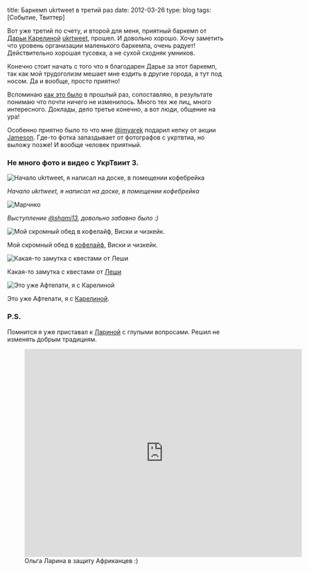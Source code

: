 title: Баркемп ukrtweet в третий раз
date: 2012-03-26
type: blog
tags: [Событие, Твиттер]

Вот уже третий по счету, и второй для меня, приятный баркемп от <a href="https://twitter.com/#!/karelina">Дарьи Карелиной</a> <a href="http://ukrtweet.com.ua/">ukrtweet</a>, прошел. И довольно хорошо. Хочу заметить что уровень организации маленького баркемпа, очень радует! Действительно хорошая тусовка, а не сухой сходняк умников.

Конечно стоит начать с того что я благодарен Дарье за этот баркемп, так как мой трудоголизм мешает мне ездить в другие города, а тут под носом. Да и вообще, просто приятно!

Вспоминаю <a href="http://macgera.name/post/262264/">как это было</a> в прошлый раз, сопоставляю, в результате понимаю что почти ничего не изменилось. Много тех же лиц, много интересного. Доклады, дело третье конечно, а вот люди, общение на ура!

Особенно приятно было то что мне <a href="https://twitter.com/#!/imyarek">@imyarek</a> подарил кепку от акции <a href="http://www.jamesonwhiskey.com">Jameson</a>. Где-то фотка запаздывает от фотографов с укртвтиа, но выложу позже! И вообще человек приятный.

### Не много фото и видео c УкрТвиит 3.

![Начало ukrtweet, я написал на доске, в помещении кофебрейка](/static/files/IMAG0105.jpg)

*Начало ukrtweet, я написал на доске, в помещении кофебрейка*

![Марчнко](/static/files/IMAG0099.jpg)

*Выступление [@shami13](https://twitter.com/#!/shami13), довольно забавно было :)*

![Мой скромный обед в кофелайф, Виски и чизкейк.](/static/files/IMAG0108.jpg)

Мой скромный обед в [кофелайф](http://coffeelife.com.ua/), Виски и чизкейк.

![Какая-то замутка с квестами от Леши](/static/files/IMAG0113.jpg)

Какая-то замутка с квестами от [Леши](https://twitter.com/#!/Crash_AT)

![Это уже Афтепати, я с Карелиной](/static/files/Ao3cX8cCEAA0qBn.jpg)

Это уже Афтепати, я с [Карелиной](https://twitter.com/#!/karelina).

### P.S.

Помнится я уже приставал к <a href="https://twitter.com/#!/LarinaOlga">Лариной</a> с глупыми вопросами. Решил не изменять добрым традициям.

<figure>
    <div class="if"><iframe width="640" height="480" src="http://www.youtube.com/embed/HEwkA7ZIUdc" frameborder="0" allowfullscreen></iframe></div>
    <figcaption>Ольга Ларина в защиту Африканцев :)</figcaption>
</figure>